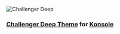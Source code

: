 ![Challenger Deep](https://challenger-deep-theme.github.io/images/logo.png)

### [Challenger Deep Theme](https://challenger-deep-theme.github.io/) for [Konsole](https://konsole.kde.org/)
